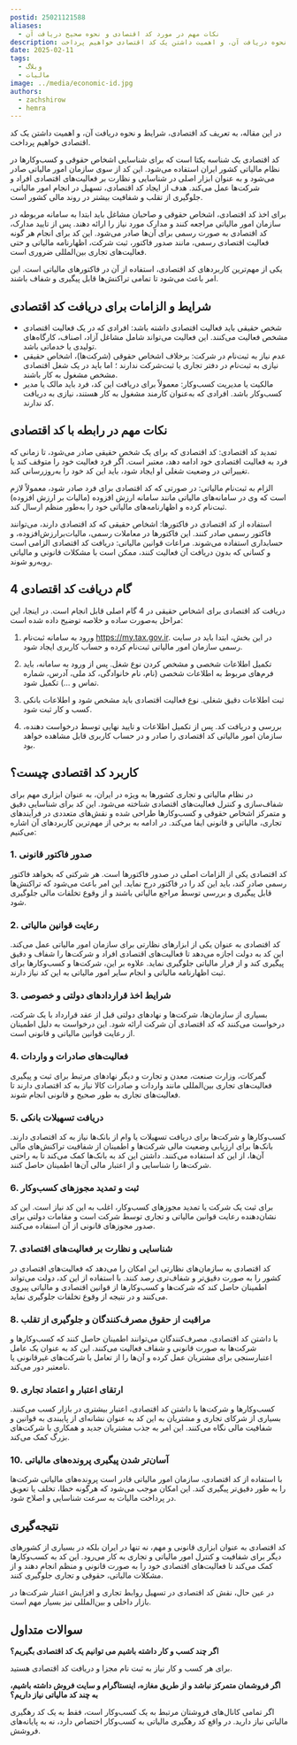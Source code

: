 ```yaml
---
postid: 25021121588
aliases:
  - نکات مهم در مورد کد اقتصادی و نحوه صحیح دریافت آن
description: در این مقاله، به تعریف کد اقتصادی، شرایط و نحوه دریافت آن، و اهمیت داشتن یک کد اقتصادی خواهیم پرداخت.
date: 2025-02-11
tags:
  - وبلاگ
  - مالیات
image: ../media/economic-id.jpg
authors:
  - zachshirow
  - hemra
---
```


در این مقاله، به تعریف کد اقتصادی، شرایط و نحوه دریافت آن، و اهمیت داشتن یک کد اقتصادی خواهیم پرداخت. 

کد اقتصادی یک شناسه یکتا است که برای شناسایی اشخاص حقوقی و کسب‌وکارها در نظام مالیاتی کشور ایران استفاده می‌شود. این کد از سوی سازمان امور مالیاتی صادر می‌شود و به عنوان ابزار اصلی در شناسایی و نظارت بر فعالیت‌های اقتصادی افراد و شرکت‌ها عمل می‌کند. هدف از ایجاد کد اقتصادی، تسهیل در انجام امور مالیاتی، جلوگیری از تقلب و شفافیت بیشتر در روند مالی کشور است.

برای اخذ کد اقتصادی، اشخاص حقوقی و صاحبان مشاغل باید ابتدا به سامانه مربوطه در سازمان امور مالیاتی مراجعه کنند و مدارک مورد نیاز را ارائه دهند. پس از تایید مدارک، کد اقتصادی به صورت رسمی برای آن‌ها صادر می‌شود. این کد برای انجام هر گونه فعالیت اقتصادی رسمی، مانند صدور فاکتور، ثبت شرکت، اظهارنامه مالیاتی و حتی فعالیت‌های تجاری بین‌المللی ضروری است.

یکی از مهم‌ترین کاربردهای کد اقتصادی، استفاده از آن در فاکتورهای مالیاتی است. این امر باعث می‌شود تا تمامی تراکنش‌ها قابل پیگیری و شفاف باشند.
 
 
## شرایط و الزامات برای دریافت کد اقتصادی

- شخص حقیقی باید فعالیت اقتصادی داشته باشد: افرادی که در یک فعالیت اقتصادی مشخص فعالیت می‌کنند. این فعالیت می‌تواند شامل مشاغل آزاد، اصناف، کارگاه‌های تولیدی یا خدماتی باشد.
- عدم نیاز به ثبت‌نام در شرکت: برخلاف اشخاص حقوقی (شرکت‌ها)، اشخاص حقیقی نیازی به ثبت‌نام در دفتر تجاری یا ثبت‌شرکت ندارند ؛ اما باید در یک شغل اقتصادی مشخص مشغول به کار باشند.
- مالکیت یا مدیریت کسب‌وکار: معمولاً برای دریافت این کد، فرد باید مالک یا مدیر کسب‌وکار باشد. افرادی که به‌عنوان کارمند مشغول به کار هستند، نیازی به دریافت کد ندارند.
 
## نکات مهم در رابطه با کد اقتصادی

تمدید کد اقتصادی: کد اقتصادی که برای یک شخص حقیقی صادر می‌شود، تا زمانی که فرد به فعالیت اقتصادی خود ادامه دهد، معتبر است. اگر فرد فعالیت خود را متوقف کند یا تغییراتی در وضعیت شغلی او ایجاد شود، باید این کد خود را به‌روزرسانی کند.

الزام به ثبت‌نام مالیاتی: در صورتی که کد اقتصادی برای فرد صادر شود، معمولاً لازم است که وی در سامانه‌های مالیاتی مانند سامانه ارزش افزوده (مالیات بر ارزش افزوده) ثبت‌نام کرده و اظهارنامه‌های مالیاتی خود را به‌طور منظم ارسال کند.

استفاده از کد اقتصادی در فاکتورها: اشخاص حقیقی که کد اقتصادی دارند، می‌توانند فاکتور رسمی صادر کنند. این فاکتورها در معاملات رسمی، مالیات‌برارزش‌افزوده، و حسابداری استفاده می‌شوند.
مراعات قوانین مالیاتی: دریافت کد اقتصادی الزامی است و کسانی که بدون دریافت آن فعالیت کنند، ممکن است با مشکلات قانونی و مالیاتی روبه‌رو شوند.
 
## 4 گام دریافت کد اقتصادی

دریافت کد اقتصادی برای اشخاص حقیقی در 4 گام اصلی قابل انجام است. در اینجا، این مراحل به‌صورت ساده و خلاصه توضیح داده شده است:
 
1.  ورود به سامانه ثبت‌نام https://my.tax.gov.ir. در این بخش، ابتدا باید در سایت رسمی سازمان امور مالیاتی ثبت‌نام کرده و حساب کاربری ایجاد شود.
 
 
2. تکمیل اطلاعات شخصی و مشخص کردن نوع شغل. پس از ورود به سامانه، باید فرم‌های مربوط به اطلاعات شخصی (نام، نام خانوادگی، کد ملی، آدرس، شماره تماس و …) تکمیل شود.
 
3. ثبت اطلاعات دقیق شغلی. نوع فعالیت اقتصادی باید مشخص شود و اطلاعات بانکی کسب و کار ثبت شود.
 
4. بررسی و دریافت کد. پس از تکمیل اطلاعات و تایید نهایی توسط درخواست دهنده، سازمان امور مالیاتی کد اقتصادی را صادر و در حساب کاربری قابل مشاهده خواهد بود.
 
 
 
## کاربرد کد اقتصادی چیست؟ 

 
در نظام مالیاتی و تجاری کشورها به ویژه در ایران، به عنوان ابزاری مهم برای شفاف‌سازی و کنترل فعالیت‌های اقتصادی شناخته می‌شود. این کد برای شناسایی دقیق و متمرکز اشخاص حقوقی و کسب‌وکارها طراحی شده و نقش‌های متعددی در فرآیندهای تجاری، مالیاتی و قانونی ایفا می‌کند.
در ادامه به برخی از مهم‌ترین کاربردهای آن اشاره می‌کنیم:
 
### 1. صدور فاکتور قانونی

کد اقتصادی یکی از الزامات اصلی در صدور فاکتورها است. هر شرکتی که بخواهد فاکتور رسمی صادر کند، باید این کد را در فاکتور درج نماید. این امر باعث می‌شود که تراکنش‌ها قابل پیگیری و بررسی توسط مراجع مالیاتی باشند و از وقوع تخلفات مالی جلوگیری شود.
 
### 2. رعایت قوانین مالیاتی

کد اقتصادی به عنوان یکی از ابزارهای نظارتی برای سازمان امور مالیاتی عمل می‌کند. این کد به دولت اجازه می‌دهد تا فعالیت‌های اقتصادی افراد و شرکت‌ها را شفاف و دقیق پیگیری کند و از فرار مالیاتی جلوگیری نماید. علاوه بر این، شرکت‌ها و کسب‌وکارها برای ثبت اظهارنامه مالیاتی و انجام سایر امور مالیاتی به این کد نیاز دارند.
 
### 3. شرایط اخذ قراردادهای دولتی و خصوصی

بسیاری از سازمان‌ها، شرکت‌ها و نهادهای دولتی قبل از عقد قرارداد با یک شرکت، درخواست می‌کنند که کد اقتصادی آن شرکت ارائه شود. این درخواست به دلیل اطمینان از رعایت قوانین مالیاتی و قانونی است.
 
### 4. فعالیت‌های صادرات و واردات

گمرکات، وزارت صنعت، معدن و تجارت و دیگر نهادهای مرتبط برای ثبت و پیگیری فعالیت‌های تجاری بین‌المللی مانند واردات و صادرات کالا نیاز به کد اقتصادی دارند تا فعالیت‌های تجاری به طور صحیح و قانونی انجام شوند.
 
### 5. دریافت تسهیلات بانکی

کسب‌وکارها و شرکت‌ها برای دریافت تسهیلات یا وام از بانک‌ها نیاز به کد اقتصادی دارند. بانک‌ها برای ارزیابی وضعیت مالی شرکت‌ها و اطمینان از شفافیت تراکنش‌های مالی آن‌ها، از این کد استفاده می‌کنند.
داشتن این کد به بانک‌ها کمک می‌کند تا به راحتی شرکت‌ها را شناسایی و از اعتبار مالی آن‌ها اطمینان حاصل کنند.
 
### 6. ثبت و تمدید مجوزهای کسب‌وکار

برای ثبت یک شرکت یا تمدید مجوزهای کسب‌وکار، اغلب به این کد نیاز است. این کد نشان‌دهنده رعایت قوانین مالیاتی و تجاری توسط شرکت است و مقامات دولتی برای صدور مجوزهای قانونی از آن استفاده می‌کنند.
 
### 7. شناسایی و نظارت بر فعالیت‌های اقتصادی

کد اقتصادی به سازمان‌های نظارتی این امکان را می‌دهد که فعالیت‌های اقتصادی در کشور را به صورت دقیق‌تر و شفاف‌تری رصد کنند. با استفاده از این کد، دولت می‌تواند اطمینان حاصل کند که شرکت‌ها و کسب‌وکارها از قوانین اقتصادی و مالیاتی پیروی می‌کنند و در نتیجه از وقوع تخلفات جلوگیری نماید.
 
### 8. مراقبت از حقوق مصرف‌کنندگان و جلوگیری از تقلب

با داشتن کد اقتصادی، مصرف‌کنندگان می‌توانند اطمینان حاصل کنند که کسب‌وکارها و شرکت‌ها به صورت قانونی و شفاف فعالیت می‌کنند. این کد به عنوان یک عامل اعتبارسنجی برای مشتریان عمل کرده و آن‌ها را از تعامل با شرکت‌های غیرقانونی یا نامعتبر دور می‌کند.
 
### 9. ارتقای اعتبار و اعتماد تجاری

کسب‌وکارها و شرکت‌ها با داشتن کد اقتصادی، اعتبار بیشتری در بازار کسب می‌کنند. بسیاری از شرکای تجاری و مشتریان به این کد به عنوان نشانه‌ای از پایبندی به قوانین و شفافیت مالی نگاه می‌کنند. این امر به جذب مشتریان جدید و همکاری با شرکت‌های بزرگ کمک می‌کند.
 
### 10. آسان‌تر شدن پیگیری پرونده‌های مالیاتی

با استفاده از کد اقتصادی، سازمان امور مالیاتی قادر است پرونده‌های مالیاتی شرکت‌ها را به طور دقیق‌تر پیگیری کند. این امکان موجب می‌شود که هرگونه خطا، تخلف یا تعویق در پرداخت مالیات به سرعت شناسایی و اصلاح شود.
 
 
## نتیجه‌گیری

کد اقتصادی به عنوان ابزاری قانونی و مهم، نه تنها در ایران بلکه در بسیاری از کشورهای دیگر برای شفافیت و کنترل امور مالیاتی و تجاری به کار می‌رود. این کد به کسب‌وکارها کمک می‌کند تا فعالیت‌های اقتصادی خود را به صورت قانونی و منظم انجام دهند و از مشکلات مالیاتی، حقوقی و تجاری جلوگیری کنند.

در عین حال، نقش کد اقتصادی در تسهیل روابط تجاری و افزایش اعتبار شرکت‌ها در بازار داخلی و بین‌المللی نیز بسیار مهم است.

## سوالات متداول

**اگر چند کسب و کار داشته باشیم می توانیم یک کد اقتصادی بگیریم؟**

برای هر کسب و کار نیاز به ثبت نام مجزا و دریافت کد اقتصادی هستید.

**اگر فروشمان متمرکز نباشد و از طریق مغازه، اینستاگرام و سایت فروش داشته باشیم، به چند کد مالیاتی نیاز داریم؟**

اگر تمامی کانال‌های فروشتان مرتبط به یک کسب‌وکار است، فقط به یک کد رهگیری مالیاتی نیاز دارید. در واقع کد رهگیری مالیاتی به کسب‌وکار اختصاص دارد، نه به پایانه‌های فروشش.